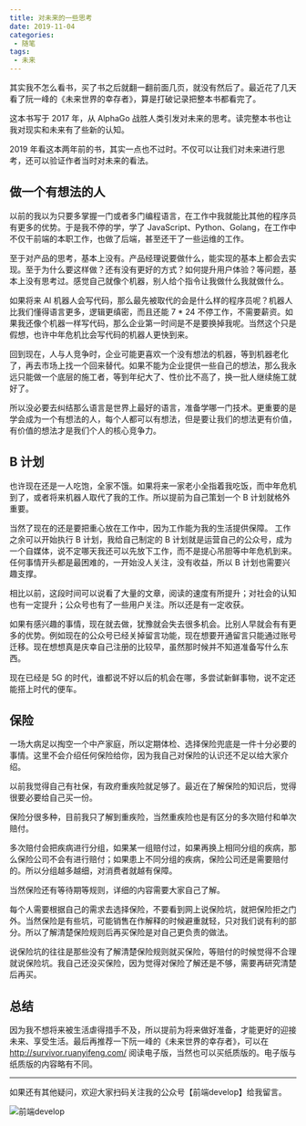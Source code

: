 ```yaml
---
title: 对未来的一些思考
date: 2019-11-04
categories:
 - 随笔
tags:
 - 未来
---
```


其实我不怎么看书，买了书之后就翻一翻前面几页，就没有然后了。最近花了几天看了阮一峰的《未来世界的幸存者》，算是打破记录把整本书都看完了。

这本书写于 2017 年，从 AlphaGo 战胜人类引发对未来的思考。读完整本书也让我对现实和未来有了些新的认知。

2019 年看这本两年前的书，其实一点也不过时。不仅可以让我们对未来进行思考，还可以验证作者当时对未来的看法。

## 做一个有想法的人

以前的我以为只要多掌握一门或者多门编程语言，在工作中我就能比其他的程序员有更多的优势。于是我不停的学，学了 JavaScript、Python、Golang，在工作中不仅干前端的本职工作，也做了后端，甚至还干了一些运维的工作。

至于对产品的思考，基本上没有。产品经理说要做什么，能实现的基本上都会去实现。至于为什么要这样做？还有没有更好的方式？如何提升用户体验？等问题，基本上没有思考过。感觉自己就像个机器，别人给个指令让我做什么我就做什么。

如果将来 AI 机器人会写代码，那么最先被取代的会是什么样的程序员呢？机器人比我们懂得语言更多，逻辑更缜密，而且还能 7 * 24 不停工作，不需要薪资。如果我还像个机器一样写代码，那么企业第一时间是不是要换掉我呢。当然这个只是假想，也许中年危机比会写代码的机器人更快到来。

回到现在，人与人竞争时，企业可能更喜欢一个没有想法的机器，等到机器老化了，再去市场上找一个回来替代。如果不能为企业提供一些自己的想法，那么我永远只能做一个底层的施工者，等到年纪大了、性价比不高了，换一批人继续施工就好了。

所以没必要去纠结那么语言是世界上最好的语言，准备学哪一门技术。更重要的是学会成为一个有想法的人，每个人都可以有想法，但是要让我们的想法更有价值，有价值的想法才是我们个人的核心竞争力。

## B 计划

也许现在还是一人吃饱，全家不饿。如果将来一家老小全指着我吃饭，而中年危机到了，或者将来机器人取代了我的工作。所以提前为自己策划一个 B 计划就格外重要。

当然了现在的还是要把重心放在工作中，因为工作能为我的生活提供保障。
工作之余可以开始执行 B 计划，我给自己制定的 B 计划就是运营自己的公众号，成为一个自媒体，说不定哪天我还可以先放下工作，而不是提心吊胆等中年危机到来。任何事情开头都是最困难的，一开始没人关注，没有收益，所以 B 计划也需要兴趣支撑。

相比以前，这段时间可以说看了大量的文章，阅读的速度有所提升；对社会的认知也有一定提升；公众号也有了一些用户关注。所以还是有一定收获。

如果有感兴趣的事情，现在就去做，犹豫就会失去很多机会。比别人早就会有有更多的优势。例如现在的公众号已经关掉留言功能，现在想要开通留言只能通过账号迁移。现在想想真是庆幸自己注册的比较早，虽然那时候并不知道准备写什么东西。

现在已经是 5G 的时代，谁都说不好以后的机会在哪，多尝试新鲜事物，说不定还能搭上时代的便车。

## 保险

一场大病足以掏空一个中产家庭，所以定期体检、选择保险兜底是一件十分必要的事情。这里不会介绍任何保险给你，因为我自己对保险的认识还不足以给大家介绍。

以前我觉得自己有社保，有政府重疾险就足够了。最近在了解保险的知识后，觉得很要必要给自己买一份。

保险分很多种，目前我只了解到重疾险，当然重疾险也是有区分的多次赔付和单次赔付。

多次赔付会把疾病进行分组，如果某一组赔付过，如果再换上相同分组的疾病，那么保险公司不会有进行赔付；如果患上不同分组的疾病，保险公司还是需要赔付的。所以分组越多越细，对消费者就越有保障。

当然保险还有等待期等规则，详细的内容需要大家自己了解。

每个人需要根据自己的需求去选择保险，不要看到网上说保险坑，就把保险拒之门外。当然保险是有些坑，可能销售在作解释的时候避重就轻，只对我们说有利的部分。所以了解清楚保险规则后再买保险是对自己更负责的做法。

说保险坑的往往是那些没有了解清楚保险规则就买保险，等赔付的时候觉得不合理就说保险坑。我自己还没买保险，因为觉得对保险了解还是不够，需要再研究清楚后再买。


## 总结

因为我不想将来被生活虐得措手不及，所以提前为将来做好准备，才能更好的迎接未来、享受生活。最后再推荐一下阮一峰的《未来世界的幸存者》，可以在 http://survivor.ruanyifeng.com/ 阅读电子版，当然也可以买纸质版的。电子版与纸质版的内容略有不同。


---

如果还有其他疑问，欢迎大家扫码关注我的公众号【前端develop】给我留言。

![前端develop](/imgs/qrcode.png)


